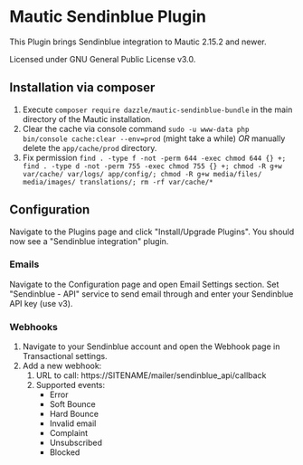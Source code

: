 # Mautic Sendinblue Plugin

This Plugin brings Sendinblue integration to Mautic 2.15.2 and newer.

Licensed under GNU General Public License v3.0.

## Installation via composer
1. Execute `composer require dazzle/mautic-sendinblue-bundle` in the main directory of the Mautic installation.
2. Clear the cache via console command `sudo -u www-data php bin/console cache:clear --env=prod` (might take a while) *OR* manually delete the `app/cache/prod` directory.
3. Fix permission `find . -type f -not -perm 644 -exec chmod 644 {} +;
find . -type d -not -perm 755 -exec chmod 755 {} +;
chmod -R g+w var/cache/ var/logs/ app/config/;
chmod -R g+w media/files/ media/images/ translations/;
rm -rf var/cache/*`

## Configuration
Navigate to the Plugins page and click "Install/Upgrade Plugins". You should now see a "Sendinblue integration" plugin.

### Emails
Navigate to the Configuration page and open Email Settings section. Set "Sendinblue - API" service to send email through and enter your Sendinblue API key (use v3).

### Webhooks
1. Navigate to your Sendinblue account and open the Webhook page in Transactional settings.
2. Add a new webhook:
    1. URL to call: https://SITENAME/mailer/sendinblue_api/callback
    2. Supported events:
        * Error
        * Soft Bounce
        * Hard Bounce
        * Invalid email
        * Complaint
        * Unsubscribed
        * Blocked

